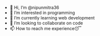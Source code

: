 - 👋 Hi, I’m @nipunmitra36
- 👀 I’m interested in programming
- 🌱 I’m currently learning web development
- 💞️ I’m looking to collaborate on code
- 📫 How to reach me experience😴

<!---
nipunmitra36/nipunmitra36 is a ✨ special ✨ repository because its `README.md` (this file) appears on your GitHub profile.
You can click the Preview link to take a look at your changes.
--->
